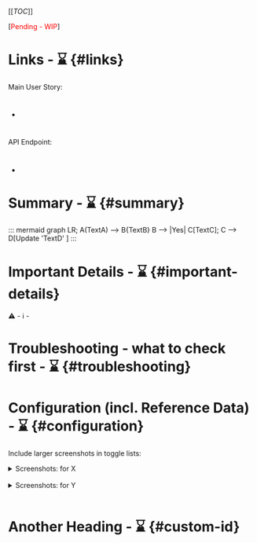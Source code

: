 [[_TOC_]]

[<span style="color:red">Pending - WIP</span>] 

<!-- comment for markdown only -->

# Links - ⌛️  {#links}

Main User Story: 
- #

API Endpoint: 
- #

# Summary - ⌛️  {#summary}


::: mermaid
graph LR;
A(TextA) --> B{TextB}
B --> |Yes| C[TextC];
C --> D[Update 'TextD' ]
:::


# Important Details - ⌛️ {#important-details}

⚠️ - 
ℹ️ - 

# Troubleshooting - what to check first - ⌛️ {#troubleshooting}


# Configuration (incl. Reference Data) - ⌛️ {#configuration}



Include larger screenshots in toggle lists:

<details>
 <summary>Screenshots: for X</summary>

add this to images within the brackets to limit the width: " =500x"

</details>
<br>

<details>
 <summary>Screenshots: for Y</summary>

add this to images within the brackets to limit the width: " =1000x"

</details>
<br>

# Another Heading - ⌛️ {#custom-id}
